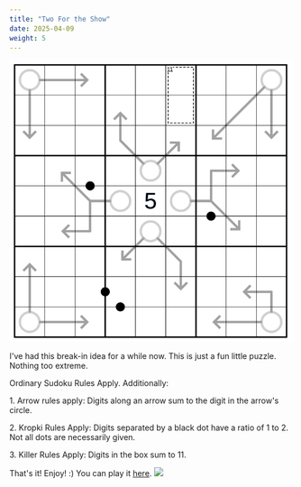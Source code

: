 ```yaml
---
title: "Two For the Show"
date: 2025-04-09
weight: 5
---
```

<img src="featured.png" alt="Puzzle Image">


<p>I've had this break-in idea for a while now. This is just a fun little puzzle. Nothing too extreme.</p>
<p>
Ordinary Sudoku Rules Apply. Additionally:
</p>
<p>
1. Arrow rules apply: Digits along an arrow sum to the digit in the arrow's circle.
</p>
<p>
2. Kropki Rules Apply: Digits separated by a black dot have a ratio of 1 to 2. Not all dots are necessarily given.
</p>
<p>
3. Killer Rules Apply: Digits in the box sum to 11.
</p>
<p>That's it! Enjoy! :)
You can play it <a href="https://tinyurl.com/twofortheshow2">here</a>.

<img src="/Dateien/bild.php?data=26472cc6-19137-3030304159452d31"/>
</p>